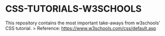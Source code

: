 # CSS-TUTORIALS-W3SCHOOLS
This repository contains the most important take-aways from w3schools' CSS tutorial. > Reference: https://www.w3schools.com/css/default.asp
